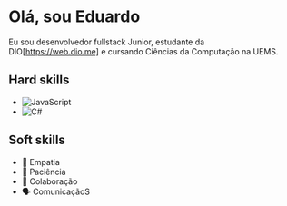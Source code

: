 # Olá, sou Eduardo
 Eu sou desenvolvedor fullstack Junior, estudante da DIO[https://web.dio.me] e cursando Ciências da Computação na UEMS.
## Hard skills
* ![JavaScript](https://img.shields.io/badge/JavaScript-F7DF1E?style=for-the-badge&logo=javascript&logoColor=black)
* ![C#](https://img.shields.io/badge/C%23-239120?style=for-the-badge&logo=c-sharp&logoColor=white)
## Soft skills
* 🥰 Empatia
* 🤗 Paciência 
* 🤝 Colaboração
* 🗣 ComunicaçãoS